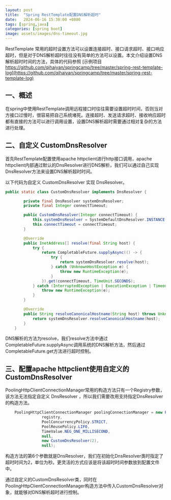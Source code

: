 ```yaml
---
layout: post
title:  "Spring RestTemplate配置DNS解析超时"
date:   2024-06-16 15:30:00 +0800
tags: [spring,java]
categories: [spring boot]
image: assets/images/dns-timeout.jpg
---
```


RestTemplate 常用的超时设置方法可以设置连接超时、接口请求超时、接口响应超时，但是对于DNS解析超时往往没有简单的方法可以设置。本文介绍设置DNS解析超时时间的方法，具体的代码参照 [示例项目 https://github.com/qihaiyan/springcamp/tree/master/spring-rest-template-log](https://github.com/qihaiyan/springcamp/tree/master/spring-rest-template-log)

## 一、概述

在spring中使用RestTemplate调用远程接口时往往需要设置超时时间，否则当对方接口过慢时，很容易把自己系统堵死。连接超时、发送请求超时、接收响应超时都有直接的方法可以进行调用设置，设置DNS解析超时需要通过相对复杂的方法进行处理。

## 二、自定义 CustomDnsResolver

首先RestTemplate配置使用apache httpclient进行http接口调用，apache httpclient内部通过默认的DnsResolver进行DNS解析，我们可以通过自己实现DnsResolver方法来设置DNS解析超时时间。

以下代码为自定义 CustomDnsResolver 实现 DnsResolver。

``` java
public static class CustomDnsResolver implements DnsResolver {

        private final DnsResolver systemDnsResolver;
        private final Integer connectTimeout;

        public CustomDnsResolver(Integer connectTimeout) {
            this.systemDnsResolver = SystemDefaultDnsResolver.INSTANCE;
            this.connectTimeout = connectTimeout;
        }

        @Override
        public InetAddress[] resolve(final String host) {
            try {
                return CompletableFuture.supplyAsync(() -> {
                    try {
                        return systemDnsResolver.resolve(host);
                    } catch (UnknownHostException e) {
                        throw new RuntimeException(e);
                    }
                }).get(connectTimeout, TimeUnit.SECONDS);
            } catch (InterruptedException | ExecutionException | TimeoutException e) {
                throw new RuntimeException(e);
            }
        }

        @Override
        public String resolveCanonicalHostname(String host) throws UnknownHostException {
            return systemDnsResolver.resolveCanonicalHostname(host);
        }
    }
```

DNS解析的方法为resolve，我们resolve方法中通过CompletableFuture.supplyAsync调用系统的DNS解析方法，然后通过CompletableFuture.get方法进行超时控制。

## 三、配置apache httpclient使用自定义的CustomDnsResolver

PoolingHttpClientConnectionManager常用的构造方法只有一个Registry参数，该方法无法指定自定义 DnsResolver ，所以我们需要改用支持指定DnsResolver的构造方法。

```java
    PoolingHttpClientConnectionManager poolingConnectionManager = new PoolingHttpClientConnectionManager(
                registry,
                PoolConcurrencyPolicy.STRICT,
                PoolReusePolicy.LIFO,
                TimeValue.NEG_ONE_MILLISECOND,
                null,
                new CustomDnsResolver(2),
                null);
```

构造方法的第6个参数就是DnsResolver，我们在初始化DnsResolver类时指定了超时时间为2，单位为秒。更灵活的方式应该是将该超时时间参数放到配置文件中。

通过自定义的CustomDnsResolver类，同时在PoolingHttpClientConnectionManager构造方法中传入CustomDnsResolver对象，就能够对DNS解析超时进行控制。